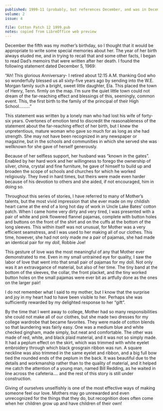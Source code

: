 ```yaml
---
published: 1999-11 (probably, but references December, and was in December file)
volume: 2
issue: 4

file: Cotton Patch 12 1999.pub
notes: copied from LibreOffice web preview
---
```

December the fifth was my mother’s birthday, so I thought that it would be appropriate to write some special memories about her. The year of her birth always eluded me, and in trying to recall that and some other facts, I began to read Dad’s memoirs that were written after her death. I found the following statement dated December 5, 1969:

“Ah! This glorious Anniversary-
I retired about 12:15 A.M. thanking God who so wonderfully blessed us all sixty-five years ago by sending into the W.E. Morgan family such a bright, sweet little daughter, Ela. This placed the town of Henry, Tenn. firmly on the map. I’m sure the quiet little town could not dream of the far-reaching effect and blessings of this, seemingly, common event. This, the first birth to the family of the principal of their High School.........”

This statement was written by a lonely man who had lost his wife of forty-six years. Overtones of emotion tend to discredit the reasonableness of the statement about the far-reaching effect of her birth, but I knew the unpretentious, mature woman who gave so much for as long as she had strength. She may not have been recognized in any newspaper or magazine, but in the schools and communities in which she served she was wellknown for she gave of herself generously.

Because of her selfless support, her husband was “known in the gates”. Enabled by her hard work and her willingness to forego the ownership of silver, china, crystal and fine furniture, he gave of himself to build up and broaden the scope of schools and churches for which he worked religiously. They lived in hard times, but theirs were made even harder because of his devotion to others and she aided, if not encouraged, him in doing so.

Throughout this series of stories, I have referred to many of Mother’s talents, but the most vivid impression that she ever made on my childish heart came at the end of a long hot day of work in Uncle Lake Bates’ cotton patch. When I came home very dirty and very tired, I was presented with a pair of white and pink flowered flannel pajamas, complete with button holes and buttons on the front of the shirt and on the cuffs at the bottom of the long sleeves. This within itself was not unusual, for Mother was a very efficient seamstress, and I was used to her making all of our clothes. This time, however, she had not only made *me* a pair of pajamas, she had made an identical pair for my *doll*, Robbie Joe!

This gesture of love was the most meaningful of any that Mother ever demonstrated to me. Even in my small untrained eye for quality, I saw the labor of love that went into that small pair of pajamas for my doll. Not only was it an extravagance of material, but also of her time. The tiny band at the bottom of the sleeves, the collar, the front placket, and the tiny worked button holes on the small pajamas were ever bit as artfully done as the ones on the larger pair!

I do not remember what I said to my mother, but I know that the surprise and joy in my heart had to have been visible to her. Perhaps she was sufficiently rewarded by my delighted response to her “gift”.

By the time that I went away to college, Mother had so many responsibilities she could not make all of our clothes, but she made two dresses for my college wardrobe that became favorites. They were made of cotton blends so that laundering was fairly easy. One was a medium blue and white checked gingham, made simply, but neat and comfortable. The other was made of red, white, and black plaid material, and it was not so simply made. It had a peplum effect on the skirt, which was trimmed with white eyelet embroidery through which black grosgrain ribbon was run. A square neckline was also trimmed in the same eyelet and ribbon, and a big full bow tied the rounded ends of the peplum in the back. It was beautiful due to the details and workmanship rather than to the quality of material, and it helped me catch the attention of a young man, named Bill Redding, as he waited in line across the cafeteria.... and the rest of this story is still under construction.

Giving of ourselves unselfishly is one of the most effective ways of making someone feel our love. Mothers may go unrewarded and even unrecognized for the things that they do, but recognition does often come when her children grow up and have children of their own!
